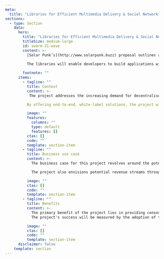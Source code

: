 ```yaml
---
meta:
  title: "Libraries for Efficient Multimedia Delivery & Social Networking"
sections:
  - type: Section
    data:
      hero:
        title: "Libraries for Efficient Multimedia Delivery & Social Networking"
        titleSize: medium-large
        id: swarm-21-wave
        content: >-
          [Solar Punk’s](http://www.solarpunk.buzz) proposal outlines a project to develop audio, video streaming, and chat libraries for the Swarm network. These libraries aim to deliver unstoppable, censorship-resistant multimedia solutions, including group chat, audio and video streaming, all powered by Ethereum Swarm's decentralised infrastructure. The project will create a suite of middleware libraries using Vanilla JS, ensuring wide compatibility across various JS frameworks.
          
          The libraries will enable developers to build applications with versatile streaming capabilities, supporting both on-demand and live audio/video streams. Future enhancements are planned to include pre-processing and security features. A white-label sample UI codebase in React will accompany the libraries, demonstrating their usability and offering a reusable foundation for partners.

        footnote: ""
      items:
        - tagline: ""
          title: Context
          content: >-
           The project addresses the increasing demand for decentralised social media platforms and censorship-resistant communication tools within the Web3 ecosystem. It taps into the growing interest from Web3 community, content creators, and developers who are eager to leverage decentralised technologies for multimedia content delivery and social networking. By doing so, the project aims to accelerate the broader adoption of the Swarm network, providing essential building blocks for developing multimedia applications.

          By offering end-to-end, white-label solutions, the project will significantly reduce development costs and time-to-market for customised social media platforms and even advanced metaverse-like experiences. The libraries will facilitate the creation of a wide range of applications, ranging from simple social media platforms to complex, immersive metaverse environments. This ease of accessibility is expected to drive innovation, user adoption, and contribute to the overall growth of the Swarm ecosystem.

          image: ""
          features:
            columns: ""
            type: default
            features: []
          ctas: []
          code: ""
          template: section-item
        - tagline: ""
          title: Business use case
          content: >-
            The business case for this project revolves around the potential for increased usage and storage demand within the Swarm network. By making streaming and social media more accessible, the project anticipates a surge in network activity, ultimately contributing to the growth and overall value of the Swarm ecosystem. Additionally, Solar Punk Ltd, the organisation behind the project, aims to gain reputational benefits and potential future partnership opportunities as a result of this innovation.

            The project also envisions potential revenue streams through direct project delivery engagements with paying customers, as well as the sale of additional libraries offering advanced features such as in-depth usage analytics and statistics for content providers. These value-added services can support platform developers to implement complex monetisation strategies, ensuring the long-term sustainability of the project.

          image: ""
          ctas: []
          code: ""
          template: section-item
        - tagline: ""
          title: Benefits
          content: >-
            The primary benefit of the project lies in providing censorship-resistant communication channels for text, audio, and video content. This will greatly benefit the broader Web3 ecosystem and Swarm users, particularly projects focused on community engagement and real-time media streaming. Emerging metaverses, which require reliable and decentralised CDN technologies, are a prime example of potential beneficiaries.
            The project's success will be measured by the adoption of the libraries by at least three external organisations for their communication needs. Achieving this goal will validate the libraries’ effectiveness and showcase their potential, encouraging broader adoption and driving growth within the Swarm network. The project also aligns with the Swarm Foundation's goals of highlighting the network's capabilities and attracting more users and developers to the ecosystem.

          image: ""
          ctas: []
          code: ""
          template: section-item
      disclaimer: false
    template: section
---
```

